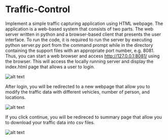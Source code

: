 # Traffic-Control

Implement a simple traffic capturing application using HTML webpage. The application is a web-based system that consists of two parts. The web server written in python and a browser-based client that presents the user interface. To run the code, it is required to run the server by executing python server.py port from the command prompt while in the directory containing the support files with an appropriate port number, e.g. 8081. Thus, you can start a web browser and access http://127.0.0.1:8081/ using the browser. This will access the locally running server and display the index.html page that allows a user to login.

![alt text](https://user-images.githubusercontent.com/106431527/170822866-50167056-8953-4eb4-aac4-ae734df8657d.png)

After login, you will be redirected to a new webpage that allow you to modify the traffic data with different vehicles, number of person, and locations.

![alt text](https://user-images.githubusercontent.com/106431527/170823060-cff718e6-8773-4e9b-94d1-a26410c24c6e.png)

If you click continue, you will be redireced to summary page that allow you to download your traffic data into csv files.

![alt text](https://user-images.githubusercontent.com/106431527/170823154-e2e3c3ec-ee0e-4d5f-8766-1c9ae41fa4d1.png)
